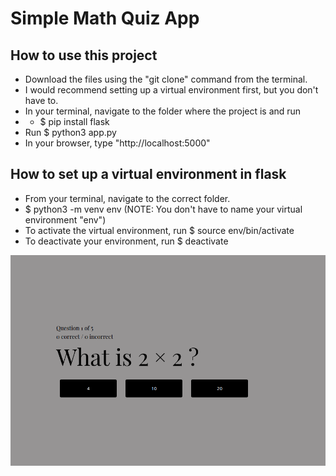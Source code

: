 # Simple Math Quiz App

## How to use this project
- Download the files using the "git clone" command from the terminal. 
- I would recommend setting up a virtual environment first, but you don't have to.
- In your terminal, navigate to the folder where the project is and run 
- - $ pip install flask
- Run $ python3 app.py
- In your browser, type "http://localhost:5000"


## How to set up a virtual environment in flask
- From your terminal, navigate to the correct folder.
- $ python3 -m venv env (NOTE: You don't have to name your virtual environment "env")
- To activate the virtual environment, run $ source env/bin/activate
- To deactivate your environment, run $ deactivate

![My Quiz App](images/question.png)


